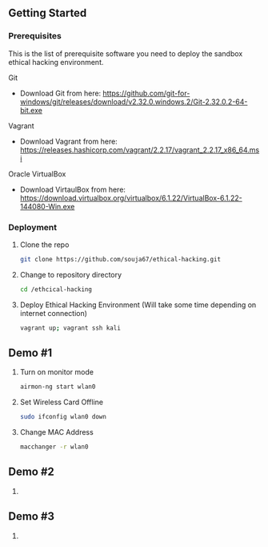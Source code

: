 ## Getting Started

### Prerequisites

This is the list of prerequisite software you need to deploy the sandbox ethical hacking environment.

Git
* Download Git from here: https://github.com/git-for-windows/git/releases/download/v2.32.0.windows.2/Git-2.32.0.2-64-bit.exe

Vagrant
* Download Vagrant from here: https://releases.hashicorp.com/vagrant/2.2.17/vagrant_2.2.17_x86_64.msi

Oracle VirtualBox
* Download VirtaulBox from here: https://download.virtualbox.org/virtualbox/6.1.22/VirtualBox-6.1.22-144080-Win.exe


### Deployment

1. Clone the repo
   ```sh
   git clone https://github.com/souja67/ethical-hacking.git

2. Change to repository directory
   ```sh
   cd /ethcical-hacking

3. Deploy Ethical Hacking Environment (Will take some time depending on internet connection)
   ```sh
   vagrant up; vagrant ssh kali

## Demo #1

1. Turn on monitor mode
    ```sh
    airmon-ng start wlan0

2. Set Wireless Card Offline 
    ```sh
    sudo ifconfig wlan0 down

3. Change MAC Address
    ```sh
    macchanger -r wlan0


## Demo #2

1. 

## Demo #3

1. 